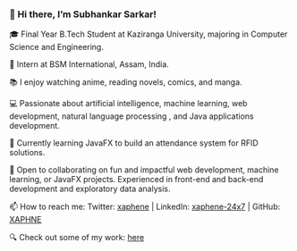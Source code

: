 ### 👋 Hi there, I’m Subhankar Sarkar!

🎓 Final Year B.Tech Student at Kaziranga University, majoring in Computer Science and Engineering.

🏢 Intern at BSM International, Assam, India.

📚 I enjoy watching anime, reading novels, comics, and manga.

💻 Passionate about artificial intelligence, machine learning, web development, natural language processing , and Java applications development.

🔭 Currently learning JavaFX to build an attendance system for RFID solutions.

🌱 Open to collaborating on fun and impactful web development, machine learning, or JavaFX projects. Experienced in front-end and back-end development and exploratory data analysis.

📫 How to reach me: Twitter: [xaphene](https://twitter.com/xaphene) | LinkedIn: [xaphene-24x7](https://www.linkedin.com/in/xaphene-24x7/) | GitHub: [XAPHNE](https://github.com/XAPHNE)

🔍 Check out some of my work: [here](https://github.com/XAPHNE?tab=repositories)

